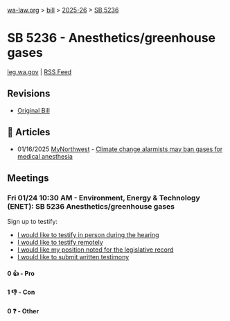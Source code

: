 [wa-law.org](/) > [bill](/bill/) > [2025-26](/bill/2025-26/) > [SB 5236](/bill/2025-26/sb/5236/)

# SB 5236 - Anesthetics/greenhouse gases
[leg.wa.gov](https://app.leg.wa.gov/billsummary?BillNumber=5236&Year=2025&Initiative=false) | [RSS Feed](./rss.xml)

## Revisions
* [Original Bill](1/)

## 📰 Articles
* 01/16/2025 [MyNorthwest](/org/mynorthwest/) - [Climate change alarmists may ban gases for medical anesthesia](https://mynorthwest.com/ktth/ktth-opinion/rantz-climate-change-alarmists-could-ban-restrict-medical-anesthesia-under-new-bill/4028699#:~:text=Senate%20Bill%205236)

## Meetings
### Fri 01/24 10:30 AM - Environment, Energy & Technology (ENET): SB 5236 Anesthetics/greenhouse gases
Sign up to testify:
* [I would like to testify in person during the hearing](https://app.leg.wa.gov/csi/Testifier/Add?chamber=House&mId=32454&aId=161737&caId=24745&tId=1)
* [I would like to testify remotely](https://app.leg.wa.gov/csi/Testifier/Add?chamber=House&mId=32454&aId=161737&caId=24745&tId=2)
* [I would like my position noted for the legislative record](https://app.leg.wa.gov/csi/Testifier/Add?chamber=House&mId=32454&aId=161737&caId=24745&tId=3)
* [I would like to submit written testimony](https://app.leg.wa.gov/csi/Testifier/Add?chamber=House&mId=32454&aId=161737&caId=24745&tId=4)

#### 0 👍 - Pro

#### 1 👎 - Con

#### 0 ❓ - Other
